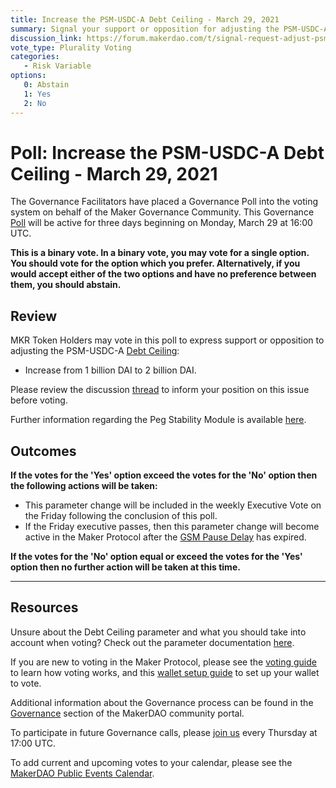 ```yaml
---
title: Increase the PSM-USDC-A Debt Ceiling - March 29, 2021
summary: Signal your support or opposition for adjusting the PSM-USDC-A Debt Ceiling from 1 billion DAI to 2 billion DAI.
discussion_link: https://forum.makerdao.com/t/signal-request-adjust-psm-usdc-dc/7072
vote_type: Plurality Voting
categories:
   - Risk Variable
options:
   0: Abstain
   1: Yes
   2: No
---
```

# Poll: Increase the PSM-USDC-A Debt Ceiling - March 29, 2021

The Governance Facilitators have placed a Governance Poll into the voting system on behalf of the Maker Governance Community. This Governance [Poll](https://community-development.makerdao.com/en/learn/governance/on-chain-gov) will be active for three days beginning on Monday, March 29 at 16:00 UTC.

**This is a binary vote. In a binary vote, you may vote for a single option. You should vote for the option which you prefer. Alternatively, if you would accept either of the two options and have no preference between them, you should abstain.**

## Review 

MKR Token Holders may vote in this poll to express support or opposition to adjusting the PSM-USDC-A [Debt Ceiling](https://community-development.makerdao.com/en/learn/governance/param-debt-ceiling):
* Increase from 1 billion DAI to 2 billion DAI.

Please review the discussion [thread](https://forum.makerdao.com/t/signal-request-adjust-psm-usdc-dc/7072) to inform your position on this issue before voting.

Further information regarding the Peg Stability Module is available [here](https://community-development.makerdao.com/en/learn/governance/module-psm).

## Outcomes

**If the votes for the 'Yes' option exceed the votes for the 'No' option then the following actions will be taken:**
* This parameter change will be included in the weekly Executive Vote on the Friday following the conclusion of this poll. 
* If the Friday executive passes, then this parameter change will become active in the Maker Protocol after the [GSM Pause Delay](https://community-development.makerdao.com/en/learn/governance/param-gsm-pause-delay) has expired.

**If the votes for the 'No' option equal or exceed the votes for the 'Yes' option then no further action will be taken at this time.**

---

## Resources

Unsure about the Debt Ceiling parameter and what you should take into account when voting? Check out the parameter documentation [here](https://community-development.makerdao.com/en/learn/governance/param-debt-ceiling).

If you are new to voting in the Maker Protocol, please see the [voting guide](https://community-development.makerdao.com/en/learn/governance/how-voting-works/) to learn how voting works, and this [wallet setup guide](https://community-development.makerdao.com/en/learn/governance/voting-setup/) to set up your wallet to vote.

Additional information about the Governance process can be found in the [Governance](https://community-development.makerdao.com/en/learn/governance) section of the MakerDAO community portal.

To participate in future Governance calls, please [join us](https://github.com/makerdao/community/tree/master/governance/governance-and-risk-meetings) every Thursday at 17:00 UTC.

To add current and upcoming votes to your calendar, please see the [MakerDAO Public Events Calendar](https://calendar.google.com/calendar/embed?src=makerdao.com_3efhm2ghipksegl009ktniomdk%40group.calendar.google.com&ctz=UTC&mode=week&showCalendars=0&showPrint=0).
